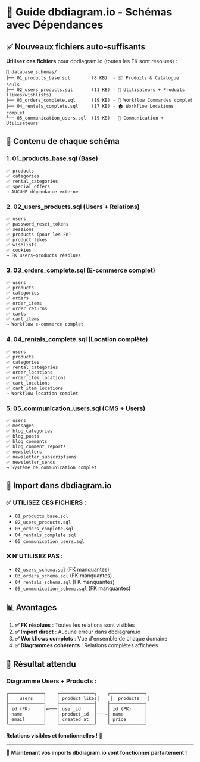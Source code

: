 # 🎯 Guide dbdiagram.io - Schémas avec Dépendances

## ✅ Nouveaux fichiers auto-suffisants

**Utilisez ces fichiers** pour dbdiagram.io (toutes les FK sont résolues) :

```
📁 database_schemas/
├── 01_products_base.sql        (8 KB)  - 📦 Produits & Catalogue seuls
├── 02_users_products.sql       (11 KB) - 👥 Utilisateurs + Produits (likes/wishlists)
├── 03_orders_complete.sql      (19 KB) - 🛒 Workflow Commandes complet
├── 04_rentals_complete.sql     (17 KB) - 🏠 Workflow Locations complet
└── 05_communication_users.sql  (19 KB) - 📢 Communication + Utilisateurs
```

## 🔗 Contenu de chaque schéma

### 1. **01_products_base.sql** (Base)
```
✅ products
✅ categories  
✅ rental_categories
✅ special_offers
→ AUCUNE dépendance externe
```

### 2. **02_users_products.sql** (Users + Relations)
```
✅ users
✅ password_reset_tokens
✅ sessions
✅ products (pour les FK)
✅ product_likes  
✅ wishlists
✅ cookies
→ FK users→products résolues
```

### 3. **03_orders_complete.sql** (E-commerce complet)
```
✅ users
✅ products
✅ categories
✅ orders
✅ order_items
✅ order_returns
✅ carts
✅ cart_items
→ Workflow e-commerce complet
```

### 4. **04_rentals_complete.sql** (Location complète)
```
✅ users
✅ products  
✅ categories
✅ rental_categories
✅ order_locations
✅ order_item_locations
✅ cart_locations
✅ cart_item_locations
→ Workflow location complet
```

### 5. **05_communication_users.sql** (CMS + Users)
```
✅ users
✅ messages
✅ blog_categories
✅ blog_posts
✅ blog_comments
✅ blog_comment_reports
✅ newsletters
✅ newsletter_subscriptions
✅ newsletter_sends
→ Système de communication complet
```

## 🚀 Import dans dbdiagram.io

### ✅ UTILISEZ CES FICHIERS :
- `01_products_base.sql` 
- `02_users_products.sql`
- `03_orders_complete.sql`
- `04_rentals_complete.sql`  
- `05_communication_users.sql`

### ❌ N'UTILISEZ PAS :
- `02_users_schema.sql` (FK manquantes)
- `03_orders_schema.sql` (FK manquantes)
- `04_rentals_schema.sql` (FK manquantes)
- `05_communication_schema.sql` (FK manquantes)

## 📊 Avantages

1. **✅ FK résolues** : Toutes les relations sont visibles
2. **✅ Import direct** : Aucune erreur dans dbdiagram.io
3. **✅ Workflows complets** : Vue d'ensemble de chaque domaine
4. **✅ Diagrammes cohérents** : Relations complètes affichées

## 🎨 Résultat attendu

### Diagramme Users + Products :
```
┌─────────────┐    ┌─────────────┐    ┌─────────────┐
│    users    │    │ product_likes│    │  products   │
├─────────────┤    ├─────────────┤    ├─────────────┤
│ id (PK)     │←───│ user_id     │    │ id (PK)     │
│ name        │    │ product_id  │───→│ name        │
│ email       │    │ created_at  │    │ price       │
└─────────────┘    └─────────────┘    └─────────────┘
```

**Relations visibles et fonctionnelles !** 🎯

---

🎉 **Maintenant vos imports dbdiagram.io vont fonctionner parfaitement !**
